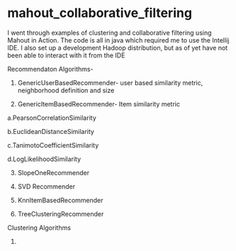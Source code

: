 mahout_collaborative_filtering
==============================

I went through examples of clustering and collaborative filtering using Mahout in Action.  The code is all in java which required me to use the Intellij IDE.  I also set up a development Hadoop distribution, but as of yet have not been able to interact with it from the IDE

Recommendaton Algorithms-

1. GenericUserBasedRecommender- user based similarity metric, neighborhood definition and size

2. GenericItemBasedRecommender- Item similarity metric

  a.PearsonCorrelationSimilarity

  b.EuclideanDistanceSimilarity

  c.TanimotoCoefficientSimilarity
  
  d.LogLikelihoodSimilarity
  
3. SlopeOneRecommender

4. SVD Recommender

5. KnnItemBasedRecommender

6. TreeClusteringRecommender

Clustering Algorithms 

1. 
